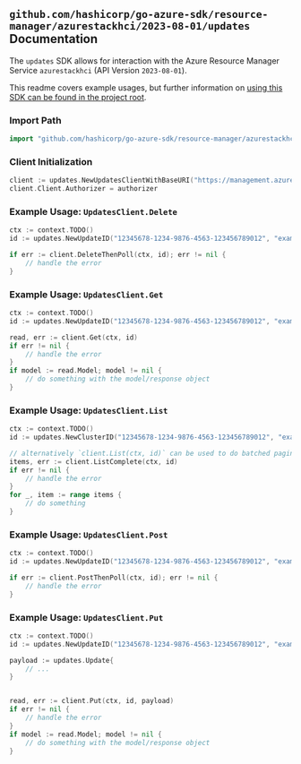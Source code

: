 
## `github.com/hashicorp/go-azure-sdk/resource-manager/azurestackhci/2023-08-01/updates` Documentation

The `updates` SDK allows for interaction with the Azure Resource Manager Service `azurestackhci` (API Version `2023-08-01`).

This readme covers example usages, but further information on [using this SDK can be found in the project root](https://github.com/hashicorp/go-azure-sdk/tree/main/docs).

### Import Path

```go
import "github.com/hashicorp/go-azure-sdk/resource-manager/azurestackhci/2023-08-01/updates"
```


### Client Initialization

```go
client := updates.NewUpdatesClientWithBaseURI("https://management.azure.com")
client.Client.Authorizer = authorizer
```


### Example Usage: `UpdatesClient.Delete`

```go
ctx := context.TODO()
id := updates.NewUpdateID("12345678-1234-9876-4563-123456789012", "example-resource-group", "clusterValue", "updateValue")

if err := client.DeleteThenPoll(ctx, id); err != nil {
	// handle the error
}
```


### Example Usage: `UpdatesClient.Get`

```go
ctx := context.TODO()
id := updates.NewUpdateID("12345678-1234-9876-4563-123456789012", "example-resource-group", "clusterValue", "updateValue")

read, err := client.Get(ctx, id)
if err != nil {
	// handle the error
}
if model := read.Model; model != nil {
	// do something with the model/response object
}
```


### Example Usage: `UpdatesClient.List`

```go
ctx := context.TODO()
id := updates.NewClusterID("12345678-1234-9876-4563-123456789012", "example-resource-group", "clusterValue")

// alternatively `client.List(ctx, id)` can be used to do batched pagination
items, err := client.ListComplete(ctx, id)
if err != nil {
	// handle the error
}
for _, item := range items {
	// do something
}
```


### Example Usage: `UpdatesClient.Post`

```go
ctx := context.TODO()
id := updates.NewUpdateID("12345678-1234-9876-4563-123456789012", "example-resource-group", "clusterValue", "updateValue")

if err := client.PostThenPoll(ctx, id); err != nil {
	// handle the error
}
```


### Example Usage: `UpdatesClient.Put`

```go
ctx := context.TODO()
id := updates.NewUpdateID("12345678-1234-9876-4563-123456789012", "example-resource-group", "clusterValue", "updateValue")

payload := updates.Update{
	// ...
}


read, err := client.Put(ctx, id, payload)
if err != nil {
	// handle the error
}
if model := read.Model; model != nil {
	// do something with the model/response object
}
```
